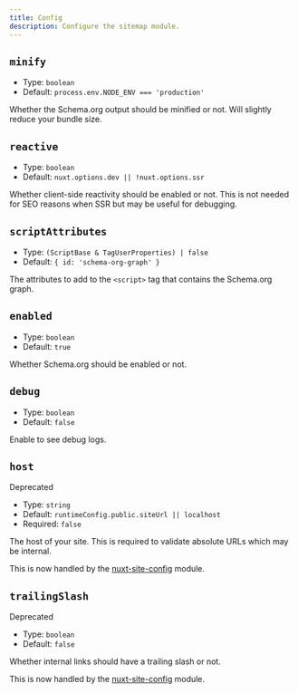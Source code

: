 ```yaml
---
title: Config
description: Configure the sitemap module.
---
```


## `minify`

- Type: `boolean`
- Default: `process.env.NODE_ENV === 'production'`

Whether the Schema.org output should be minified or not. Will slightly reduce your bundle size.

## `reactive`

- Type: `boolean`
- Default: `nuxt.options.dev || !nuxt.options.ssr`

Whether client-side reactivity should be enabled or not. This is not needed for SEO reasons when SSR but may be useful for debugging.

## `scriptAttributes`

- Type: `(ScriptBase & TagUserProperties) | false`
- Default: `{ id: 'schema-org-graph' }`

The attributes to add to the `<script>` tag that contains the Schema.org graph.

## `enabled`

- Type: `boolean`
- Default: `true`

Whether Schema.org should be enabled or not.

## `debug`

- Type: `boolean`
- Default: `false`

Enable to see debug logs.

## `host`

<UBadge color="yellow">Deprecated</UBadge>

- Type: `string`
- Default: `runtimeConfig.public.siteUrl || localhost`
- Required: `false`

The host of your site. This is required to validate absolute URLs which may be internal.

This is now handled by the [nuxt-site-config](https://github.com/harlan-zw/nuxt-site-config) module.

## `trailingSlash`

<UBadge color="yellow">Deprecated</UBadge>

- Type: `boolean`
- Default: `false`

Whether internal links should have a trailing slash or not.

This is now handled by the [nuxt-site-config](https://github.com/harlan-zw/nuxt-site-config) module.
